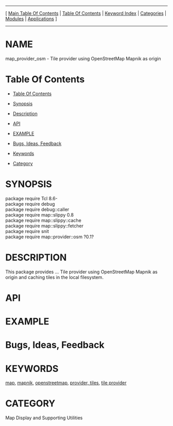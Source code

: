 
[//000000001]: # (map\_provider\_osm \- Map display support)
[//000000002]: # (Generated from file 'provider\-osm\.man' by tcllib/doctools with format 'markdown')
[//000000003]: # (map\_provider\_osm\(n\) 0\.1 tklib "Map display support")

<hr> [ <a href="../../../../toc.md">Main Table Of Contents</a> &#124; <a
href="../../../toc.md">Table Of Contents</a> &#124; <a
href="../../../../index.md">Keyword Index</a> &#124; <a
href="../../../../toc0.md">Categories</a> &#124; <a
href="../../../../toc1.md">Modules</a> &#124; <a
href="../../../../toc2.md">Applications</a> ] <hr>

# NAME

map\_provider\_osm \- Tile provider using OpenStreetMap Mapnik as origin

# <a name='toc'></a>Table Of Contents

  - [Table Of Contents](#toc)

  - [Synopsis](#synopsis)

  - [Description](#section1)

  - [API](#section2)

  - [EXAMPLE](#section3)

  - [Bugs, Ideas, Feedback](#section4)

  - [Keywords](#keywords)

  - [Category](#category)

# <a name='synopsis'></a>SYNOPSIS

package require Tcl 8\.6\-  
package require debug  
package require debug::caller  
package require map::slippy 0\.8  
package require map::slippy::cache  
package require map::slippy::fetcher  
package require snit  
package require map::provider::osm ?0\.1?  

# <a name='description'></a>DESCRIPTION

This package provides \.\.\. Tile provider using OpenStreetMap Mapnik as origin and
caching tiles in the local filesystem\.

# <a name='section2'></a>API

# <a name='section3'></a>EXAMPLE

# <a name='section4'></a>Bugs, Ideas, Feedback

# <a name='keywords'></a>KEYWORDS

[map](\.\./\.\./\.\./\.\./index\.md\#map), [mapnik](\.\./\.\./\.\./\.\./index\.md\#mapnik),
[openstreetmap](\.\./\.\./\.\./\.\./index\.md\#openstreetmap), [provider,
tiles](\.\./\.\./\.\./\.\./index\.md\#provider\_tiles), [tile
provider](\.\./\.\./\.\./\.\./index\.md\#tile\_provider)

# <a name='category'></a>CATEGORY

Map Display and Supporting Utilities
